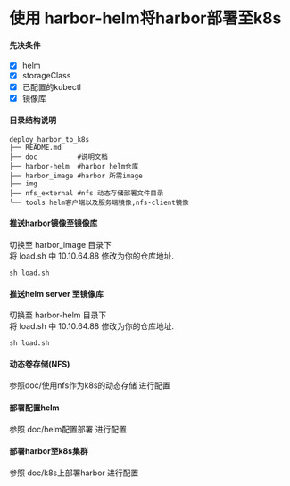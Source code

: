 # 使用 harbor-helm将harbor部署至k8s

#### 先决条件
- [x]  helm
- [x]  storageClass
- [x]  已配置的kubectl
- [x]  镜像库
#### 目录结构说明

```
deploy_harbor_to_k8s
├── README.md
├── doc          #说明文档
├── harbor-helm  #harbor helm仓库
├── harbor_image #harbor 所需image
├── img    
├── nfs_external #nfs 动态存储部署文件目录
└── tools helm客户端以及服务端镜像,nfs-client镜像
```
#### 推送harbor镜像至镜像库

切换至 harbor_image 目录下    
将 load.sh 中 10.10.64.88 修改为你的仓库地址.

```
sh load.sh
```

#### 推送helm server 至镜像库
切换至 harbor-helm 目录下    
将 load.sh 中 10.10.64.88 修改为你的仓库地址.

```
sh load.sh
```

#### 动态卷存储(NFS)
参照doc/使用nfs作为k8s的动态存储 进行配置

#### 部署配置helm
参照 doc/helm配置部署 进行配置

#### 部署harbor至k8s集群
参照 doc/k8s上部署harbor 进行配置